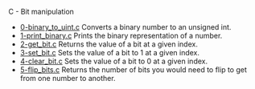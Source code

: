 C - Bit manipulation

- [0-binary_to_uint.c](https://github.com/viviani22/holbertonschool-low_level_programming/edit/main/bit_manipulation/0-binary_to_uint.c) Converts a binary number to an unsigned int.
- [1-print_binary.c](https://github.com/viviani22/holbertonschool-low_level_programming/edit/main/bit_manipulation/1-print_binary.c) Prints the binary representation of a number.
- [2-get_bit.c](https://github.com/viviani22/holbertonschool-low_level_programming/edit/main/bit_manipulation/2-get_bit.c) Returns the value of a bit at a given index.
- [3-set_bit.c](https://github.com/viviani22/holbertonschool-low_level_programming/edit/main/bit_manipulation/3-set_bit.c) Sets the value of a bit to 1 at a given index.
- [4-clear_bit.c](https://github.com/viviani22/holbertonschool-low_level_programming/edit/main/bit_manipulation/4-clear_bit.c) Sets the value of a bit to 0 at a given index.
- [5-flip_bits.c](https://github.com/viviani22/holbertonschool-low_level_programming/edit/main/bit_manipulation/5-flip_bits.c) Returns the number of bits you would need to flip to get from one number to another.
